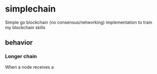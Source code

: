 # simplechain
Simple go blockchain (no consensus/networking) implementation to train my blockchain skills



## behavior
### Longer chain
When a node receives a
